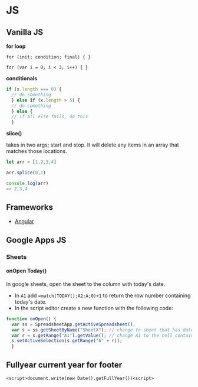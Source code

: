 # JS

## Vanilla JS

__for loop__

`for (init; condition; final) { }`

`for (var i = 0; i < 3; i++) { }`

__conditionals__

```javascript
if (x.length === 0) {
  // do something
  } else if (x.length > 5) {
  // do something 
  } else {
  // if all else fails, do this
  }
```

__slice()__

takes in two args; start and stop. It will delete any items in an array that matches those locations.

```js
let arr = [1,2,3,4]

arr.splice(0,1)

console.log(arr)
>> 2,3,4
```

## Frameworks

- [Angular](Angular)

## Google Apps JS

### Sheets

#### onOpen Today()

In google sheets, open the sheet to the column with today's date.

- In `A1` add `=match(TODAY();A2:A;0)+1` to return the row number containing today's date.
- In the script editor create a new function with the following code:
  
```javascript
function onOpen() {
  var ss = SpreadsheetApp.getActiveSpreadsheet();
  var s = ss.getSheetByName("SheetX"); // change to sheet that has dates
  var r = s.getRange("A1").getValue(); // change A1 to the cell containing =match
  s.setActiveSelection(s.getRange("A" + r));
  }
```

##  Fullyear current year for footer

`<script>document.write(new Date().getFullYear())<script>`
